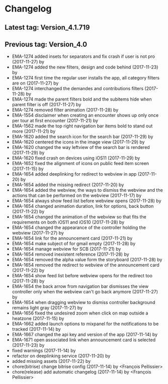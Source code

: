 # Changelog
## Latest tag: Version_4.1.719
## Previous tag: Version_4.0
* EMA-1274 added insets for separators and fix crash if user is not pro (2017-11-27) by <VeronicaGliga>
* EMA-1274 added the new filters, design and code behind (2017-11-23) by <VeronicaGliga>
* EMA-1274 first time the regular user installs the app, all category filters are on (2017-11-27) by <VeronicaGliga>
* EMA-1274 interchanged the demandes and contributions filters (2017-11-28) by <VeronicaGliga>
* EMA-1274 made the parent filters bold and the subitems hide when parent filter is off (2017-11-27) by <VeronicaGliga>
* EMA-1274 removed filter animation (2017-11-28) by <VeronicaGliga>
* EMA-1554 disclaimer when creating an encounter shows up only once per tour at first encounter (2017-11-21) by <VeronicaGliga>
* EMA-1562 made the top right navigation bar items bold to stand out more (2017-11-21) by <VeronicaGliga>
* EMA-1620 added the search icon for the search bar (2017-11-29) by <VeronicaGliga>
* EMA-1620 centered the icons in the image view (2017-11-29) by <VeronicaGliga>
* EMA-1620 changed the way leftview of the search bar is rendered (2017-11-29) by <VeronicaGliga>
* EMA-1620 fixed crash on devices using iOS11 (2017-11-29) by <VeronicaGliga>
* EMA-1652 fixed the alignment of icons on public feed item screen (2017-11-15) by <VeronicaGliga>
* EMA-1654 added deeplinking for redirect to webview in app (2017-11-20) by <VeronicaGliga>
* EMA-1654 added the missing redirect (2017-11-20) by <VeronicaGliga>
* EMA-1654 added the webview, the ways to dismiss the webview and the actions that can be performed on the webview (2017-11-17) by <VeronicaGliga>
* EMA-1654 always show feed list before webview opens (2017-11-28) by <VeronicaGliga>
* EMA-1654 changed animation duration, link for options, back button (2017-11-22) by <VeronicaGliga>
* EMA-1654 changed the animation of the webview so that fits the requirements on both iOS11 and iOS10 (2017-11-28) by <VeronicaGliga>
* EMA-1654 changed the appearance of the controller holding the webview (2017-11-27) by <VeronicaGliga>
* EMA-1654 link for the announcement card (2017-11-21) by <VeronicaGliga>
* EMA-1654 make subject of for gmail empty (2017-11-28) by <VeronicaGliga>
* EMA-1654 manage webview for SCB (2017-11-21) by <VeronicaGliga>
* EMA-1654 removed inexistent reference (2017-11-28) by <VeronicaGliga>
* EMA-1654 removed the alpha value form the storyboard (2017-11-28) by <VeronicaGliga>
* EMA-1654 removed the redirect to webview of the announcement card (2017-11-22) by <VeronicaGliga>
* EMA-1654 show feed list before webview opens for the redirect too (2017-11-28) by <VeronicaGliga>
* EMA-1654 the back arrow from navigation bar dismisses the view controller only when the webview can't go back anymore (2017-11-27) by <VeronicaGliga>
* EMA-1654 when dragging webview to dismiss controller background remains light gray (2017-11-27) by <VeronicaGliga>
* EMA-1656 fixed the undesired zoom when click on map outside a heatzone (2017-11-15) by <VeronicaGliga>
* EMA-1662 added launch options to mixpanel for the notifications to be tracked (2017-11-14) by <VeronicaGliga>
* EMA-1667 changed the api key and version of the app (2017-11-14) by <VeronicaGliga>
* EMA-1671 open associated link when announcement card is selected (2017-11-23) by <VeronicaGliga>
* fixed warnings (2017-11-14) by <VeronicaGliga>
* refactor on deeplinking service (2017-11-20) by <VeronicaGliga>
* added missing assets (2017-11-22) by <VeronicaGliga>
* chore(bitrise) change bitrise config (2017-11-14) by <François Pellissier>
* chore(release) add automatic changelog (2017-11-14) by <François Pellissier>
